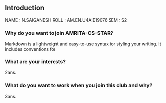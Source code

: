 ## Introduction

NAME : N.SAIGANESH
ROLL : AM.EN.U4AIE19076
SEM  : S2

### Why do you want to join AMRITA-CS-STAR?

Markdown is a lightweight and easy-to-use syntax for styling your writing. It includes conventions for

### What are your interests?

2ans.

### What do you want to work when you join this club and why?

3ans.
